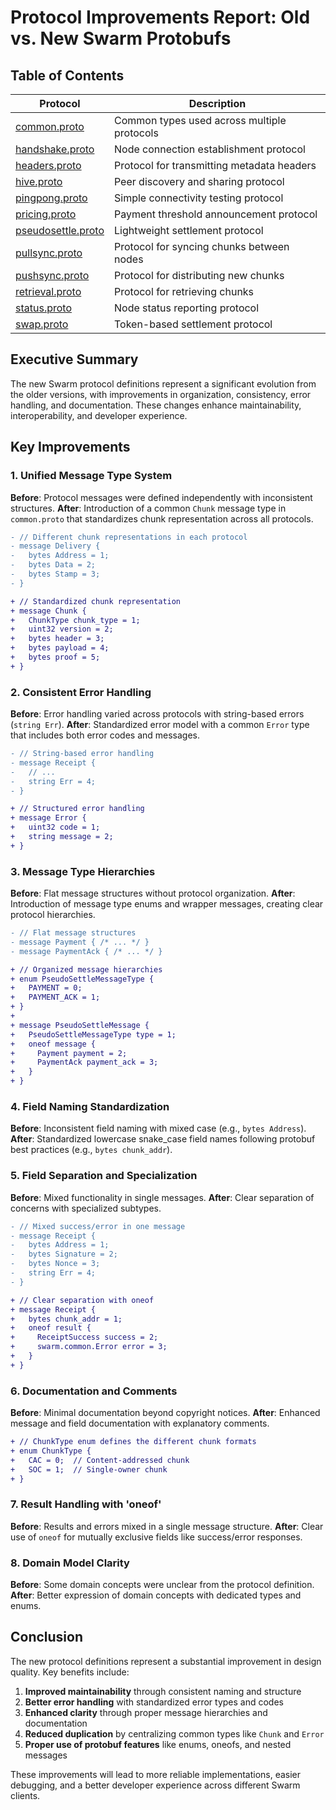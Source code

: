 # Protocol Improvements Report: Old vs. New Swarm Protobufs

## Table of Contents

| Protocol | Description |
|----------|-------------|
| [common.proto](./common.proto) | Common types used across multiple protocols |
| [handshake.proto](./handshake.proto) | Node connection establishment protocol |
| [headers.proto](./headers.proto) | Protocol for transmitting metadata headers |
| [hive.proto](./hive.proto) | Peer discovery and sharing protocol |
| [pingpong.proto](./pingpong.proto) | Simple connectivity testing protocol |
| [pricing.proto](./pricing.proto) | Payment threshold announcement protocol |
| [pseudosettle.proto](./pseudosettle.proto) | Lightweight settlement protocol |
| [pullsync.proto](./pullsync.proto) | Protocol for syncing chunks between nodes |
| [pushsync.proto](./pushsync.proto) | Protocol for distributing new chunks |
| [retrieval.proto](./retrieval.proto) | Protocol for retrieving chunks |
| [status.proto](./status.proto) | Node status reporting protocol |
| [swap.proto](./swap.proto) | Token-based settlement protocol |

## Executive Summary
The new Swarm protocol definitions represent a significant evolution from the older versions, with improvements in organization, consistency, error handling, and documentation. These changes enhance maintainability, interoperability, and developer experience.

## Key Improvements

### 1. Unified Message Type System
**Before**: Protocol messages were defined independently with inconsistent structures.
**After**: Introduction of a common `Chunk` message type in `common.proto` that standardizes chunk representation across all protocols.

```diff
- // Different chunk representations in each protocol
- message Delivery {
-   bytes Address = 1;
-   bytes Data = 2;
-   bytes Stamp = 3;
- }

+ // Standardized chunk representation
+ message Chunk {
+   ChunkType chunk_type = 1;
+   uint32 version = 2;
+   bytes header = 3;
+   bytes payload = 4;
+   bytes proof = 5;
+ }
```

### 2. Consistent Error Handling
**Before**: Error handling varied across protocols with string-based errors (`string Err`).
**After**: Standardized error model with a common `Error` type that includes both error codes and messages.

```diff
- // String-based error handling
- message Receipt {
-   // ...
-   string Err = 4;
- }

+ // Structured error handling
+ message Error {
+   uint32 code = 1;
+   string message = 2;
+ }
```

### 3. Message Type Hierarchies
**Before**: Flat message structures without protocol organization.
**After**: Introduction of message type enums and wrapper messages, creating clear protocol hierarchies.

```diff
- // Flat message structures
- message Payment { /* ... */ }
- message PaymentAck { /* ... */ }

+ // Organized message hierarchies
+ enum PseudoSettleMessageType {
+   PAYMENT = 0;
+   PAYMENT_ACK = 1;
+ }
+
+ message PseudoSettleMessage {
+   PseudoSettleMessageType type = 1;
+   oneof message {
+     Payment payment = 2;
+     PaymentAck payment_ack = 3;
+   }
+ }
```

### 4. Field Naming Standardization
**Before**: Inconsistent field naming with mixed case (e.g., `bytes Address`).
**After**: Standardized lowercase snake_case field names following protobuf best practices (e.g., `bytes chunk_addr`).

### 5. Field Separation and Specialization
**Before**: Mixed functionality in single messages.
**After**: Clear separation of concerns with specialized subtypes.

```diff
- // Mixed success/error in one message
- message Receipt {
-   bytes Address = 1;
-   bytes Signature = 2;
-   bytes Nonce = 3;
-   string Err = 4;
- }

+ // Clear separation with oneof
+ message Receipt {
+   bytes chunk_addr = 1;
+   oneof result {
+     ReceiptSuccess success = 2;
+     swarm.common.Error error = 3;
+   }
+ }
```

### 6. Documentation and Comments
**Before**: Minimal documentation beyond copyright notices.
**After**: Enhanced message and field documentation with explanatory comments.

```diff
+ // ChunkType enum defines the different chunk formats
+ enum ChunkType {
+   CAC = 0;  // Content-addressed chunk
+   SOC = 1;  // Single-owner chunk
+ }
```

### 7. Result Handling with 'oneof'
**Before**: Results and errors mixed in a single message structure.
**After**: Clear use of `oneof` for mutually exclusive fields like success/error responses.

### 8. Domain Model Clarity
**Before**: Some domain concepts were unclear from the protocol definition.
**After**: Better expression of domain concepts with dedicated types and enums.

## Conclusion

The new protocol definitions represent a substantial improvement in design quality. Key benefits include:

1. **Improved maintainability** through consistent naming and structure
2. **Better error handling** with standardized error types and codes
3. **Enhanced clarity** through proper message hierarchies and documentation
4. **Reduced duplication** by centralizing common types like `Chunk` and `Error`
5. **Proper use of protobuf features** like enums, oneofs, and nested messages

These improvements will lead to more reliable implementations, easier debugging, and a better developer experience across different Swarm clients.
